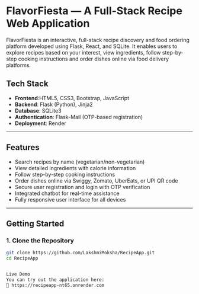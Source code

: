 # FlavorFiesta — A Full-Stack Recipe Web Application

FlavorFiesta is an interactive, full-stack recipe discovery and food ordering platform developed using Flask, React, and SQLite. 
It enables users to explore recipes based on your interest, view ingredients, follow step-by-step cooking instructions
and order dishes online via food delivery platforms.

##  Tech Stack

- **Frontend**:HTML5, CSS3, Bootstrap, JavaScript
- **Backend**: Flask (Python), Jinja2  
- **Database**: SQLite3  
- **Authentication**: Flask-Mail (OTP-based registration)  
- **Deployment**: Render  

---

##  Features

- Search recipes by name (vegetarian/non-vegetarian)
- View detailed ingredients with calorie information
- Follow step-by-step cooking instructions
- Order dishes online via Swiggy, Zomato, UberEats, or UPI QR code
- Secure user registration and login with OTP verification
- Integrated chatbot for real-time assistance
- Fully responsive user interface for all devices

---

##  Getting Started

### 1. Clone the Repository

```bash
git clone https://github.com/LakshmiMoksha/RecipeApp.git
cd RecipeApp


Live Demo
You can try out the application here:
🔗 https://recipeapp-nt65.onrender.com
